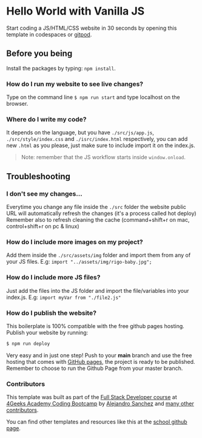 # Hello World with Vanilla JS

Start coding a JS/HTML/CSS website in 30 seconds by opening this template in codespaces or [gitpod](https://gitpod.io#https://github.com/4GeeksAcademy/vanillajs-hello.git).

## Before you being

Install the packages by typing: `npm install`.

### How do I run my website to see live changes?

Type on the command line `$ npm run start` and type localhost on the browser.

### Where do I write my code?

It depends on the language, but you have `./src/js/app.js`, `./src/style/index.css` and `./isrc/index.html` respectively, you can add new `.html` as you please, just make sure to include import it on the index.js.

> Note: remember that the JS workflow starts inside `window.onload`.

## Troubleshooting

### I don't see my changes...

Everytime you change any file inside the `./src` folder the website public URL will automatically refresh the changes (it's a process called hot deploy)
Remember also to refresh cleaning the cache (command+shift+r on mac, control+shift+r on pc & linux)

### How do I include more images on my project?

Add them inside the `./src/assets/img` folder and import them from any of your JS files. E.g: `import "../assets/img/rigo-baby.jpg";`

### How do I include more JS files?

Just add the files into the JS folder and import the file/variables into your index.js. E.g: `import myVar from "./file2.js"`

### How do I publish the website?

This boilerplate is 100% compatible with the free github pages hosting. Publish your website by running:

```sh
$ npm run deploy
```

Very easy and in just one step! Push to your **main** branch and use the free hosting that comes with [GitHub pages](https://help.github.com/articles/configuring-a-publishing-source-for-github-pages/#enabling-github-pages-to-publish-your-site-from-master-or-gh-pages), the project is ready to be published. Remember to choose to run the Github Page from your master branch.

### Contributors

This template was built as part of the [Full Stack Developer course](https://4geeksacademy.com/us/coding-bootcamps/part-time-full-stack-developer) at [4Geeks Academy Coding Bootcamp](https://4geeksacademy.com/us/coding-bootcamp) by [Alejandro Sanchez](https://twitter.com/alesanchezr) and [many other contributors](https://github.com/4GeeksAcademy/vanillajs-hello/graphs/contributors).

You can find other templates and resources like this at the [school github page](https://github.com/4geeksacademy/).
